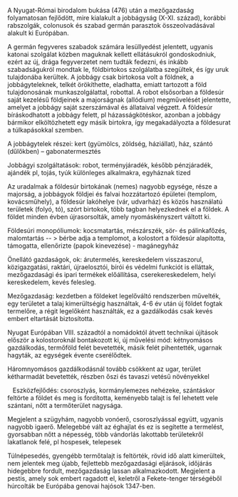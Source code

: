 A Nyugat-Római birodalom bukása (476) után a mezőgazdaság folyamatosan fejlődött, mire kialakult a jobbágyság (X-XI. század), korábbi rabszolgák, colonusok és szabad germán parasztok összeolvadásával alakult ki Európában.

A germán fegyveres szabadok számára lesüllyedést jelentett, ugyanis katonai szolgálat közben maguknak kellett ellátásukról gondoskodniuk, ezért az új, drága fegyverzetet nem tudták fedezni, és inkább szabadságukról mondtak le, földbirtokos szolgálatba szegültek, és így uruk tulajdonába kerültek. A jobbágy csak birtokosa volt a földnek, a jobbágyteleknek, telkét örökíthette, eladhatta, emiatt tartozott a föld tulajdonosának munkaszolgálattal, robottal. A robot elsősorban a földesúr saját kezelésű földjeinek a majorságnak (allódium) megművelését jelentette, amelyet a jobbágy saját szerszámával és állataival végzett. A földesúr bíráskodhatott a jobbágy felett, pl házasságkötéskor, azonban a jobbágy bármikor elköltözhetett egy másik birtokra, így megakadályozta a földesurat a túlkapásokkal szemben.

A jobbágytelek részei: kert (gyümölcs, zöldség, háziállat), ház, szántó (dűlőkben) – gabonatermesztés

Jobbágyi szolgáltatások: robot, terményjáradék, később pénzjáradék, ajándék pl, tojás, tyúk különleges alkalmakra, egyháznak tized

Az uradalmak a földesúr birtokának (nemes) nagyobb egysége, része a majorság, a jobbágyok földjei és falvai hozzátartozó épületei (templom, kovácsműhely), a földesúr lakóhelye (vár, udvarház) és közös használatú területek (folyó, tó), szórt birtokok, több tagban helyezkednek el a földek. A földet minden évben újrasorsolták, amely nyomáskényszert váltott ki.

Földesúri monopóliumok: kocsmatartás, mészárszék, sör- és pálinkafőzés, malomtartás -- > bérbe adja a templomot, a kolostort a földesúr alapította, támogatta, ellenőrizte (papok kinevezése) - magánegyház

Önellátó gazdaságok, ok: árutermelés, kereskedelem visszaszorul, közigazgatási, raktári, újraelosztói, bírói és védelmi funkciót is elláttak, mezőgazdasági és ipari termékek előállítása, cserekereskedelem, helyi kereskedelem, kevés felesleg.

Mezőgazdaság: kezdetben a földeket legelőváltó rendszerben művelték, egy területet a talaj kimerültségig használtak, 4-6 év után új földet fogtak termelőre, a régit legelőként használták, ez a gazdálkodás csak kevés embert eltartását biztosította.  
  
Nyugat Európában VIII. századtól a nomádoktól átvett technikai újítások először a kolostoroknál bontakozott ki, új művelési mód: kétnyomásos gazdálkodás, termőföld felét bevetették, másik felét pihentették, ugarnak hagyták, az egységek évente cserélődtek.

Háromnyomásos gazdálkodásnál tovább csökkent az ugar, terület kétharmadát bevetették, részben őszi és tavaszi vetésű növényekkel

   Eszközfejlődés: csoroszlyás, kormánylemezes nehézeke, szántáskor feltörte a földet és meg is fordította, keményebb talajt is fel lehetett vele szántani, nőtt a termőterület nagysága.

Megjelent a szügyhám, nagyobb vonóerő, csoroszlyással együtt, ugyanis nagyobb igaerő. Melegebbé vált az éghajlat és ez is segítette a termelést, gyorsabban nőtt a népesség, több vándorlás lakottabb területekről lakatlanok felé, pl hospesek, telepesek

Túlnépesedés, gyengébb termőtalajt is feltörték, rövid idő alatt kimerültek, nem jelentek meg újabb, fejlettebb mezőgazdasági eljárások, időjárás hidegebbre fordult, mezőgazdaság lassan alkalmazkodott. Megjelent a pestis, amely sok embert ragadott el, keletről a Fekete-tenger térségéből húrcolták be Európába genovai hajósok 1347-ben.